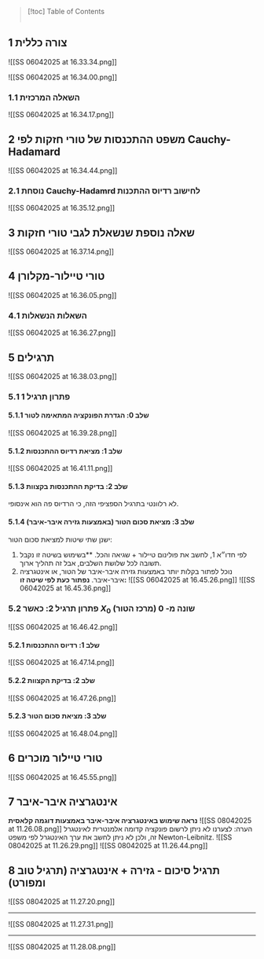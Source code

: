 > [!toc] Table of Contents
> ```toc
> ```


## 1 צורה כללית
![[SS 06042025 at 16.33.34.png]]

![[SS 06042025 at 16.34.00.png]]

### 1.1 השאלה המרכזית
![[SS 06042025 at 16.34.17.png]]

## 2 משפט ההתכנסות של טורי חזקות לפי Cauchy-Hadamard
![[SS 06042025 at 16.34.44.png]]
### 2.1 נוסחת Cauchy-Hadamrd לחישוב רדיוס ההתכנות
![[SS 06042025 at 16.35.12.png]]
## 3 שאלה נוספת שנשאלת לגבי טורי חזקות
![[SS 06042025 at 16.37.14.png]]
## 4 טורי טיילור-מקלורן
![[SS 06042025 at 16.36.05.png]]
### 4.1 השאלות הנשאלות
![[SS 06042025 at 16.36.27.png]]

## 5 תרגילים
![[SS 06042025 at 16.38.03.png]]
### 5.1 פתרון תרגיל 1
#### 5.1.1 שלב 0: הגדרת הפונקציה המתאימה לטור
![[SS 06042025 at 16.39.28.png]]
#### 5.1.2 שלב 1: מציאת רדיוס ההתכנסות
![[SS 06042025 at 16.41.11.png]]
#### 5.1.3 שלב 2: בדיקת ההתכנסות בקצוות
לא רלוונטי בתרגיל הספציפי הזה, כי הרדיוס פה הוא אינסופי.
#### 5.1.4 שלב 3: מציאת סכום הטור (באמצעות גזירה איבר-איבר)
ישנן שתי שיטות למציאת סכום הטור:
1. לפי חדו״א 1, לחשב את פולינום טיילור + שגיאה והכל. **בשימוש בשיטה זו נקבל תשובה לכל שלושת השלבים, אבל זה תהליך ארוך.
2. נוכל לפתור בקלות יותר באמצעות גזירה איבר-איבר של הטור, או אינטגרציה איבר-איבר. **נפתור כעת לפי שיטה זו:**
![[SS 06042025 at 16.45.26.png]]
![[SS 06042025 at 16.45.36.png]]
### 5.2 פתרון תרגיל 2: כאשר $X_0$ (מרכז הטור) שונה מ- 0
![[SS 06042025 at 16.46.42.png]]
#### 5.2.1 שלב 1: רדיוס ההתכנסות
![[SS 06042025 at 16.47.14.png]]
#### 5.2.2 שלב 2: בדיקת הקצוות
![[SS 06042025 at 16.47.26.png]]
#### 5.2.3 שלב 3: מציאת סכום הטור
![[SS 06042025 at 16.48.04.png]]

## 6 טורי טיילור מוכרים
![[SS 06042025 at 16.45.55.png]]

## 7 אינטגרציה איבר-איבר
**נראה שימוש באינטגרציה איבר-איבר באמצעות דוגמה קלאסית**
![[SS 08042025 at 11.26.08.png]]
הערה: לצערנו לא ניתן לרשום פונקציה קדומה אלמנטרית לאינטגרל זה, ולכן לא ניתן לחשב את ערך האינטגרל לפי משפט Newton-Leibnitz.
![[SS 08042025 at 11.26.29.png]]
![[SS 08042025 at 11.26.44.png]]

## 8 תרגיל סיכום - גזירה + אינטגרציה (תרגיל טוב ומפורט)
![[SS 08042025 at 11.27.20.png]]
___
![[SS 08042025 at 11.27.31.png]]
___
![[SS 08042025 at 11.28.08.png]]
